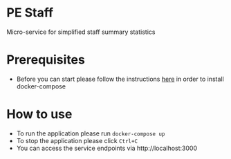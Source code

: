 # PE Staff
Micro-service for simplified staff summary statistics

Prerequisites
===
- Before you can start please follow the instructions [here](https://docs.docker.com/compose/install/) in order to install docker-compose

How to use
===
- To run the application please run `docker-compose up`
- To stop the application please click `Ctrl+C`
- You can access the service endpoints via http://localhost:3000
